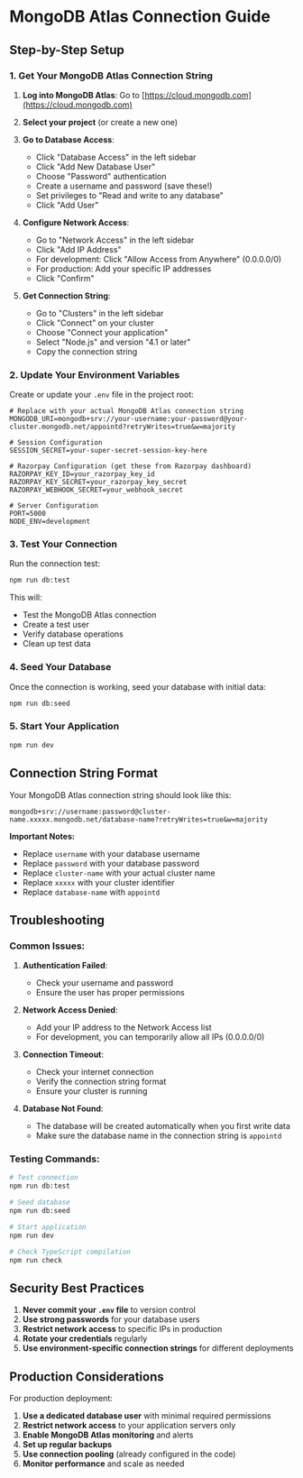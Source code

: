 # MongoDB Atlas Connection Guide

## Step-by-Step Setup

### 1. Get Your MongoDB Atlas Connection String

1. **Log into MongoDB Atlas**: Go to [https://cloud.mongodb.com](https://cloud.mongodb.com)
2. **Select your project** (or create a new one)
3. **Go to Database Access**:
   - Click "Database Access" in the left sidebar
   - Click "Add New Database User"
   - Choose "Password" authentication
   - Create a username and password (save these!)
   - Set privileges to "Read and write to any database"
   - Click "Add User"

4. **Configure Network Access**:
   - Go to "Network Access" in the left sidebar
   - Click "Add IP Address"
   - For development: Click "Allow Access from Anywhere" (0.0.0.0/0)
   - For production: Add your specific IP addresses
   - Click "Confirm"

5. **Get Connection String**:
   - Go to "Clusters" in the left sidebar
   - Click "Connect" on your cluster
   - Choose "Connect your application"
   - Select "Node.js" and version "4.1 or later"
   - Copy the connection string

### 2. Update Your Environment Variables

Create or update your `.env` file in the project root:

```env
# Replace with your actual MongoDB Atlas connection string
MONGODB_URI=mongodb+srv://your-username:your-password@your-cluster.mongodb.net/appointd?retryWrites=true&w=majority

# Session Configuration
SESSION_SECRET=your-super-secret-session-key-here

# Razorpay Configuration (get these from Razorpay dashboard)
RAZORPAY_KEY_ID=your_razorpay_key_id
RAZORPAY_KEY_SECRET=your_razorpay_key_secret
RAZORPAY_WEBHOOK_SECRET=your_webhook_secret

# Server Configuration
PORT=5000
NODE_ENV=development
```

### 3. Test Your Connection

Run the connection test:

```bash
npm run db:test
```

This will:
- Test the MongoDB Atlas connection
- Create a test user
- Verify database operations
- Clean up test data

### 4. Seed Your Database

Once the connection is working, seed your database with initial data:

```bash
npm run db:seed
```

### 5. Start Your Application

```bash
npm run dev
```

## Connection String Format

Your MongoDB Atlas connection string should look like this:

```
mongodb+srv://username:password@cluster-name.xxxxx.mongodb.net/database-name?retryWrites=true&w=majority
```

**Important Notes:**
- Replace `username` with your database username
- Replace `password` with your database password
- Replace `cluster-name` with your actual cluster name
- Replace `xxxxx` with your cluster identifier
- Replace `database-name` with `appointd`

## Troubleshooting

### Common Issues:

1. **Authentication Failed**:
   - Check your username and password
   - Ensure the user has proper permissions

2. **Network Access Denied**:
   - Add your IP address to the Network Access list
   - For development, you can temporarily allow all IPs (0.0.0.0/0)

3. **Connection Timeout**:
   - Check your internet connection
   - Verify the connection string format
   - Ensure your cluster is running

4. **Database Not Found**:
   - The database will be created automatically when you first write data
   - Make sure the database name in the connection string is `appointd`

### Testing Commands:

```bash
# Test connection
npm run db:test

# Seed database
npm run db:seed

# Start application
npm run dev

# Check TypeScript compilation
npm run check
```

## Security Best Practices

1. **Never commit your `.env` file** to version control
2. **Use strong passwords** for your database users
3. **Restrict network access** to specific IPs in production
4. **Rotate your credentials** regularly
5. **Use environment-specific connection strings** for different deployments

## Production Considerations

For production deployment:

1. **Use a dedicated database user** with minimal required permissions
2. **Restrict network access** to your application servers only
3. **Enable MongoDB Atlas monitoring** and alerts
4. **Set up regular backups**
5. **Use connection pooling** (already configured in the code)
6. **Monitor performance** and scale as needed







